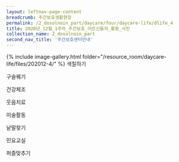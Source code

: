 ```yaml
--- 
layout: leftnav-page-content 
breadcrumb: 주간보호생활현장 
permalink: /2_dosolnoin_part/daycare/four/daycare-life/dlife_4
title: 2020년_12월_1주차_주간보호_어르신들의_활동_사진
collection_name: 2_dosolnoin_part
second_nav_title: '주간보호센터안내' 
---
```

{% include image-gallery.html folder="/resource_room/daycare-life/files/202012-4/" %}
색칠하기

구슬꿰기

건강체조

웃음치료

미술활동

낱말찾기

민요교실

퍼즐맞추기